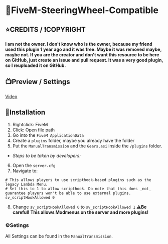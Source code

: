 # 🔧FiveM-SteeringWheel-Compatible

## ⭐CREDITS / ❗COPYRIGHT
**I am not the owner. I don't know who is the owner, because my friend used this plugin 1 year ago and it was free. Maybe it was removed maybe, maybe not.
If you are the creator and don't want this resource to be here on GitHub, just create an issue and pull request. It was a very good plugin, so I reuploaded it on GitHub.**

## 📺Preview / Settings
[Video](https://youtu.be/FqN7JuryX4A)

## 📗Installation
1. Rightclick:  FiveM
2. Click: Open file path
3. Go into the `FiveM ApplicationData`
4. Create a `plugins` folder, maybe you already have the folder
5. Put the `ManualTransmission` and the `Gears.asi` inside the `/plugins` folder.
- _Steps to be taken by developers:_
6. Open the `server.cfg`
7. Navigate to:
```
# This allows players to use scripthook-based plugins such as the legacy Lambda Menu.
# Set this to 1 to allow scripthook. Do note that this does _not_ guarantee players won't be able to use external plugins.
sv_scriptHookAllowed 0
````
8. Change
```sv_scriptHookAllowed 0``` to ```sv_scriptHookAllowed 1```
**⚠️Be careful! This allows Modmenus on the server and more plugins!**

### ⚙️Setings
All Settings can be found in the `ManualTransmission`.